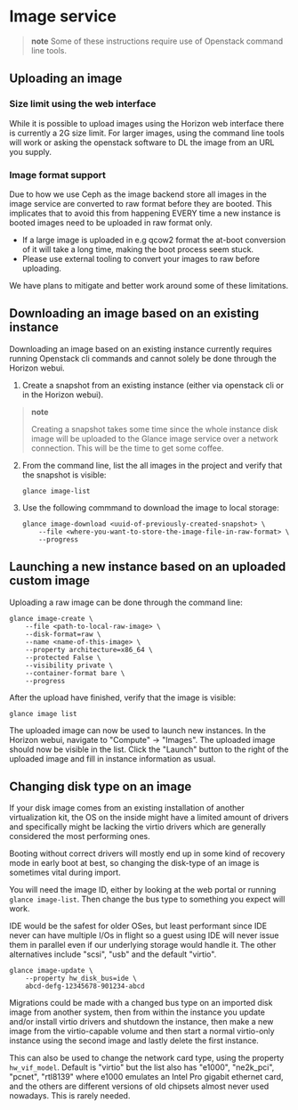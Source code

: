 # Image service

> **note**
> Some of these instructions require use of Openstack command line
> tools.

## Uploading an image

### Size limit using the web interface

While it is possible to upload images using the Horizon web interface
there is currently a 2G size limit. For larger images, using the command
line tools will work or asking the openstack software to DL the image
from an URL you supply.

### Image format support

Due to how we use Ceph as the image backend store all images in the
image service are converted to raw format before they are booted. This
implicates that to avoid this from happening EVERY time a new instance
is booted images need to be uploaded in raw format only.

-   If a large image is uploaded in e.g qcow2 format the at-boot
    conversion of it will take a long time, making the boot process
    seem stuck.
-   Please use external tooling to convert your images to raw
    before uploading.

We have plans to mitigate and better work around some of these
limitations.

## Downloading an image based on an existing instance

Downloading an image based on an existing instance currently requires
running Openstack cli commands and cannot solely be done through the
Horizon webui.

1.  Create a snapshot from an existing instance (either via openstack
    cli or in the Horizon webui).

> **note**
>
> Creating a snapshot takes some time since the whole instance disk image
> will be uploaded to the Glance image service over a
> network connection. This will be the time to get some coffee.

2.  From the command line, list the all images in the project and verify
    that the snapshot is visible:

        glance image-list

3.  Use the following commmand to download the image to local storage:

        glance image-download <uuid-of-previously-created-snapshot> \
            --file <where-you-want-to-store-the-image-file-in-raw-format> \
            --progress

## Launching a new instance based on an uploaded custom image

Uploading a raw image can be done through the command line:

    glance image-create \
        --file <path-to-local-raw-image> \
        --disk-format=raw \
        --name <name-of-this-image> \
        --property architecture=x86_64 \
        --protected False \
        --visibility private \
        --container-format bare \
        --progress

After the upload have finished, verify that the image is visible:

    glance image list

The uploaded image can now be used to launch new instances. In the
Horizon webui, navigate to "Compute" -&gt; "Images". The uploaded image
should now be visible in the list. Click the "Launch" button to the
right of the uploaded image and fill in instance information as usual.

## Changing disk type on an image

If your disk image comes from an existing installation of another
virtualization kit, the OS on the inside might have a limited amount
of drivers and specifically might be lacking the virtio drivers which
are generally considered the most performing ones.

Booting without correct drivers will mostly end up in some kind of
recovery mode in early boot at best, so changing the disk-type of an
image is sometimes vital during import.

You will need the image ID, either by looking at the web portal or
running ``glance image-list``. Then change the bus type to something
you expect will work.

IDE would be the safest for older OSes, but least performant since IDE
never can have multiple I/Os in flight so a guest using IDE will never
issue them in parallel even if our underlying storage would handle
it. The other alternatives include "scsi", "usb" and the default
"virtio".

    glance image-update \
        --property hw_disk_bus=ide \
        abcd-defg-12345678-901234-abcd

Migrations could be made with a changed bus type on an imported disk
image from another system, then from within the instance you update
and/or install virtio drivers and shutdown the instance, then make a
new image from the virtio-capable volume and then start a normal
virtio-only instance using the second image and lastly delete the
first instance.

This can also be used to change the network card type, using the
property ``hw_vif_model``. Default is "virtio" but the list also has
"e1000", "ne2k_pci", "pcnet", "rtl8139" where e1000 emulates an Intel
Pro gigabit ethernet card, and the others are different versions of
old chipsets almost never used nowadays. This is rarely needed.
